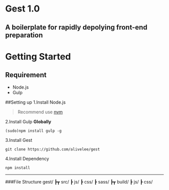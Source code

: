 # Gest 1.0
A boilerplate for rapidly depolying front-end preparation
---
# Getting Started

## Requirement
* Node.js 
* Gulp

##Setting up
1.Install Node.js
> Recommend use [nvm](https://github.com/creationix/nvm)

2.Install Gulp **Globally**
```
(sudo)npm install gulp -g
```

3.Install Gest
```
git clone https://github.com/alivelee/gest
```
4.Install Dependency
```
npm install
```
---

###File Structure
	gest/
	┣┳ src/
	  ┣ js/
	  ┣ css/
	  ┣ sass/
	┣┳ build/
      ┣ js/
	  ┣ css/
	
